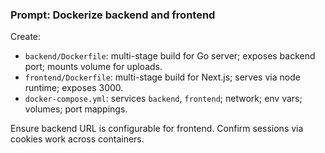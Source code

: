 ### Prompt: Dockerize backend and frontend

Create:
- `backend/Dockerfile`: multi-stage build for Go server; exposes backend port; mounts volume for uploads.
- `frontend/Dockerfile`: multi-stage build for Next.js; serves via node runtime; exposes 3000.
- `docker-compose.yml`: services `backend`, `frontend`; network; env vars; volumes; port mappings.

Ensure backend URL is configurable for frontend. Confirm sessions via cookies work across containers.

